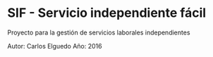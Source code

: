 # SIF - Servicio independiente fácil

Proyecto para la gestión de servicios laborales independientes

Autor:	Carlos Elguedo
Año:	2016

